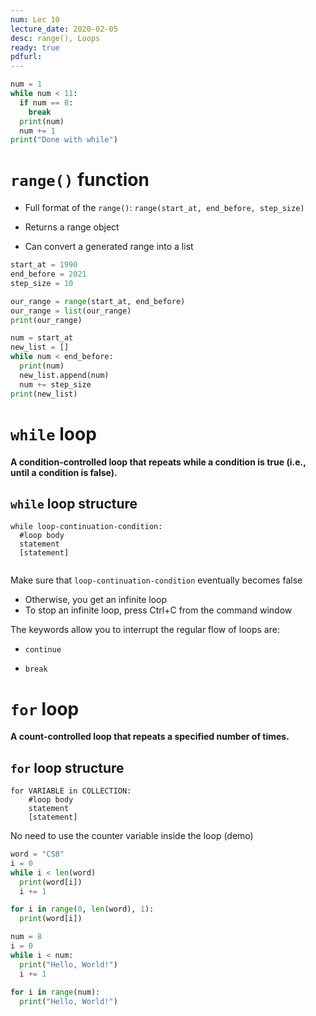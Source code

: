 ```yaml
---
num: Lec 10
lecture_date: 2020-02-05
desc: range(), Loops
ready: true
pdfurl:
---
```


```python
num = 1
while num < 11:
  if num == 8:
    break
  print(num)
  num += 1
print("Done with while")
```


# `range()` function

* Full format of the `range()`: `range(start_at, end_before, step_size)`

* Returns a range object
* Can convert a generated range into a list

```python
start_at = 1990
end_before = 2021
step_size = 10

our_range = range(start_at, end_before)
our_range = list(our_range)
print(our_range)

num = start_at
new_list = []
while num < end_before:
  print(num)
  new_list.append(num)
  num += step_size
print(new_list)

```


# `while` loop 
**A condition-controlled loop that
repeats while a condition is true
(i.e., until a condition is false).**

## `while` loop structure

```
while loop-continuation-condition:
  #loop body
  statement
  [statement]
  
```

Make sure that `loop-continuation-condition` eventually becomes false
* Otherwise, you get an infinite loop
* To stop an infinite loop, press Ctrl+C from the command window

The keywords allow you to interrupt the regular flow of loops are:

* `continue`

* `break`


# `for` loop

**A count-controlled loop that
repeats a specified number of
times.**


## `for` loop structure

```
for VARIABLE in COLLECTION:
    #loop body
    statement
    [statement]
```

No need to use the counter variable inside the loop (demo)

```python
word = "CS8"
i = 0
while i < len(word)
  print(word[i])
  i += 1

for i in range(0, len(word), 1):
  print(word[i])

num = 8
i = 0
while i < num:
  print("Hello, World!")
  i += 1
  
for i in range(num):
  print("Hello, World!")
